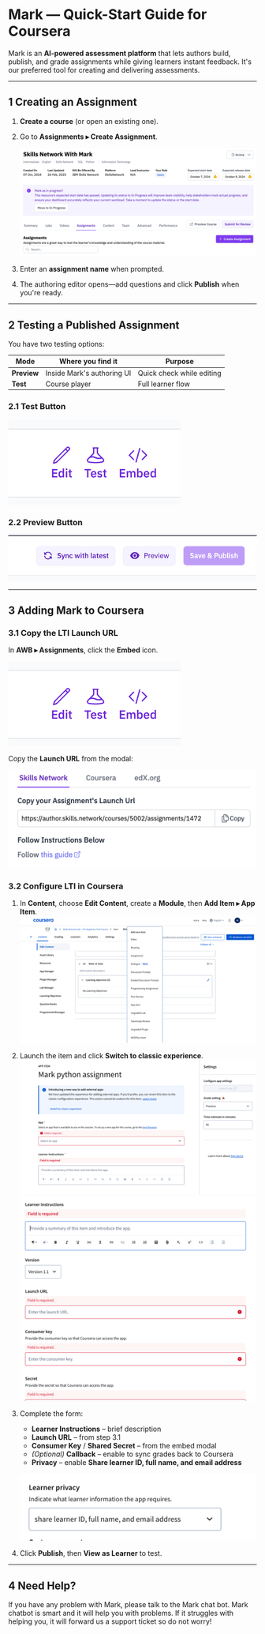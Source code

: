 # Mark — Quick-Start Guide for Coursera

Mark is an **AI-powered assessment platform** that lets authors build, publish, and grade assignments while giving learners instant feedback. It's our preferred tool for creating and delivering assessments.

---

## 1 Creating an Assignment

1. **Create a course** (or open an existing one).
2. Go to **Assignments ▸ Create Assignment**.

   !["Create assignment" button](image-20.png)

3. Enter an **assignment name** when prompted.
4. The authoring editor opens—add questions and click **Publish** when you're ready.

---

## 2 Testing a Published Assignment

You have two testing options:

| Mode        | Where you find it          | Purpose                   |
| ----------- | -------------------------- | ------------------------- |
| **Preview** | Inside Mark's authoring UI | Quick check while editing |
| **Test**    | Course player              | Full learner flow         |

### 2.1 Test Button

![Test button](image-21.png)

### 2.2 Preview Button

![Preview button in author view](image-22.png)

---

## 3 Adding Mark to Coursera

### 3.1 Copy the LTI Launch URL

In **AWB ▸ Assignments**, click the **Embed** icon.

![Embed button](image-11.png)

Copy the **Launch URL** from the modal:

![Launch URL example](image-13.png)

### 3.2 Configure LTI in Coursera

1. In **Content**, choose **Edit Content**, create a **Module**, then **Add Item ▸ App Item**.  
   ![Add App Item](image-8.png)

2. Launch the item and click **Switch to classic experience**.  
   ![Switch](image-9.png)  
   ![Classic experience form](image-18.png)

3. Complete the form:

   - **Learner Instructions** – brief description
   - **Launch URL** – from step 3.1
   - **Consumer Key** / **Shared Secret** – from the embed modal
   - _(Optional)_ **Callback** – enable to sync grades back to Coursera
   - **Privacy** – enable **Share learner ID, full name, and email address**

   ![Privacy settings](image-19.png)

4. Click **Publish**, then **View as Learner** to test.

---

## 4 Need Help?

If you have any problem with Mark, please talk to the Mark chat bot. Mark chatbot is smart and it will help you with problems. If it struggles with helping you, it will forward us a support ticket so do not worry!
